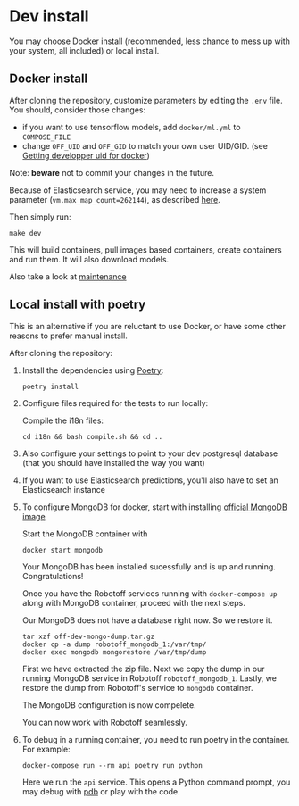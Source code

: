 # Dev install

You may choose Docker install (recommended, less chance to mess up with your system, all included) or local install.

## Docker install

After cloning the repository,
customize parameters by editing the `.env` file.
You should, consider those changes:

- if you want to use tensorflow models, add `docker/ml.yml` to `COMPOSE_FILE`
- change `OFF_UID` and `OFF_GID` to match your own user UID/GID.
  (see [Getting developper uid for docker](https://gist.github.com/alexgarel/6e6158ee869d6db2192e0441fd58576e))

Note: **beware** not to commit your changes in the future.

Because of Elasticsearch service, you may need to increase a system parameter (`vm.max_map_count=262144`), as described [here](https://www.elastic.co/guide/en/elasticsearch/reference/current/vm-max-map-count.html).


Then simply run:

```
make dev
```

This will build containers, pull images based containers, create containers and run them.
It will also download models.

Also take a look at [maintenance](./maintenance.md)

## Local install with poetry

This is an alternative if you are reluctant to use Docker, or have some other reasons to prefer manual install.

After cloning the repository:

1.  Install the dependencies using [Poetry](https://python-poetry.org/docs/#installation):

    ```
    poetry install
    ```

2.  Configure files required for the tests to run locally:

    Compile the i18n files:
    ```
    cd i18n && bash compile.sh && cd ..
    ```

3. Also configure your settings to point to your dev postgresql database (that you should have installed the way you want)

4. If you want to use Elasticsearch predictions, you'll also have to set an Elasticsearch instance

5. To configure MongoDB for docker, start with installing [official MongoDB image](https://hub.docker.com/_/mongo)

    Start the MongoDB container with

    ```
    docker start mongodb
    ```

    Your MongoDB has been installed sucessfully  and is up and running. Congratulations!

    Once you have the Robotoff services running with `docker-compose up` along with MongoDB container, proceed with the next steps.

    Our MongoDB does not have a database right now. So we restore it.

    ```
    tar xzf off-dev-mongo-dump.tar.gz
    docker cp -a dump robotoff_mongodb_1:/var/tmp/
    docker exec mongodb mongorestore /var/tmp/dump

    ```

    First we have extracted the zip file. Next we copy the dump in our running MongoDB service in Robotoff `robotoff_mongodb_1`. Lastly, we restore the dump from Robotoff's service to `mongodb` container.

    The MongoDB configuration is now compelete. 

    You can now work with Robotoff seamlessly.


6. To debug in a running container, you need to run poetry in the container. For example:

    ```
    docker-compose run --rm api poetry run python
    ```
    Here we run the `api` service. This opens a Python command prompt, you may debug with [pdb](https://docs.python.org/3/library/pdb.html) or play with the code. 
